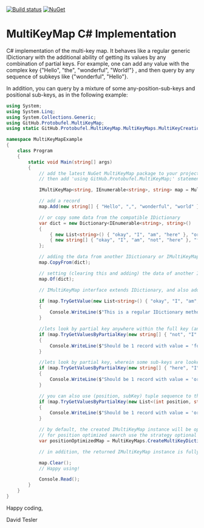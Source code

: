 [![Build status](https://ci.appveyor.com/api/projects/status/b98onv6m5cb39mly?svg=true)](https://ci.appveyor.com/project/protobufel/multikeymapcsharp)
[![NuGet](https://img.shields.io/nuget/v/multikeymap.svg?style=plastic)](https://www.nuget.org/packages/multikeymap/)

<!--- ([![NuGet Pre Release](https://img.shields.io/nuget/vpre/multikeymap.svg?style=plastic)](https://www.nuget.org/packages/multikeymap/)) --->

# MultiKeyMap C# Implementation #

C# implementation of the multi-key map.  It behaves like a regular generic IDictionary with the additional ability of getting its values by any combination of partial keys. For example, one can add any value with the complex key {"Hello", "the", "wonderful", "World!"} , and then query by any sequence of subkeys like {"wonderful", "Hello"}. 

In addition, you can query by a mixture of some any-position-sub-keys and positional sub-keys, as in the following example: 

```csharp
using System;
using System.Linq;
using System.Collections.Generic;
using GitHub.Protobufel.MultiKeyMap;
using static GitHub.Protobufel.MultiKeyMap.MultiKeyMaps.MultiKeyCreationStrategy;

namespace MultiKeyMapExample
{
    class Program
    {
        static void Main(string[] args)
        {
            // add the latest NuGet MultiKeyMap package to your project first!
            // then add 'using GitHub.Protobufel.MultiKeyMap;' statement as above

            IMultiKeyMap<string, IEnumerable<string>, string> map = MultiKeyMaps.CreateMultiKeyDictionary<string, IEnumerable<string>, string>();

            // add a record
            map.Add(new string[] { "Hello", ",", "wonderful", "world" }, "You found me!");

            // or copy some data from the compatible IDictionary
            var dict = new Dictionary<IEnumerable<string>, string>()
            {
                { new List<string>() { "okay", "I", "am", "here" }, "or there!" },
                { new string[] { "okay", "I", "am", "not", "here" }, "for sure!" }
            };

            // adding the data from another IDictionary or IMultiKeyMap
            map.CopyFrom(dict);

            // setting (clearing this and adding) the data of another IDictionary or IMultiKeyMap
            map.Of(dict);

            // IMultiKeyMap interface extends IDictionary, and also adds TryGet{FullKeys|Values|Entries}ByPartialKey methods of its own

            if (map.TryGetValue(new List<string>() { "okay", "I", "am", "here" }, out var exactMatch))
            {
                Console.WriteLine($"This is a regular IDictionary method, looking for exact full key. Let's see the actual value: {exactMatch}");
            }

            //lets look by partial key anywhere within the full key (any sequence in any order of some sub-keys of the original full key we're looking for)
            if (map.TryGetValuesByPartialKey(new string[] { "not", "I" }, out var values))
            {
                Console.WriteLine($"Should be 1 record with value = 'for sure!'. Let's see the actual one: {values.First()}");
            }

            //lets look by partial key, wherein some sub-keys are looked at the particular 0-based positions ( >= 0), and others anywhere ( < 0)
            if (map.TryGetValuesByPartialKey(new string[] { "here", "I", "am" }, new int[] { 3, -1, -1 }, out values))
            {
                Console.WriteLine($"Should be 1 record with value = 'or there!'. Let's see the actual one: {values.First()}");
            }

            // you can also use (position, subKey) tuple sequence to the same effect
            if (map.TryGetValuesByPartialKey(new List<(int position, string subKey)> { (3, "here"), (-1, "I"), (-1, "am") }, out values))
            {
                Console.WriteLine($"Should be 1 record with value = 'or there!'. Let's see the actual one: {values.First()}");
            }

            // by default, the created IMultiKeyMap instance will be optimized for non-positional search
            // for position optimized search use the strategy optional parameter
            var positionOptimizedMap = MultiKeyMaps.CreateMultiKeyDictionary<string, IEnumerable<string>, string>(OptimizedForPositionalSearch);

            // in addition, the returned IMultiKeyMap instance is fully serializable.

            map.Clear();
            // Happy using!

            Console.Read();
        }
    }
}
```

Happy coding,

David Tesler
